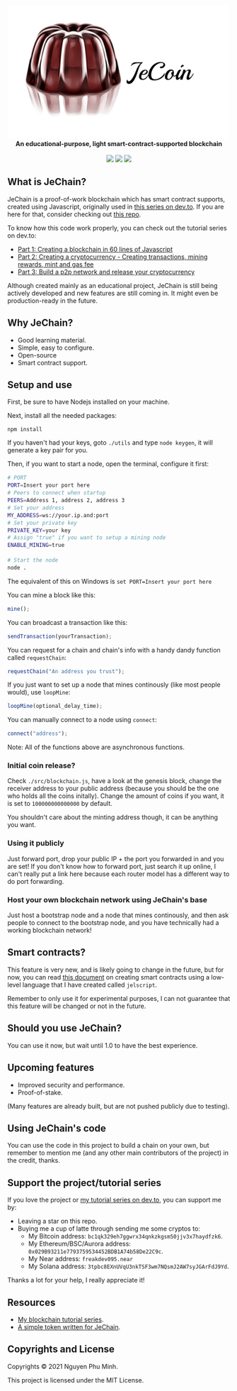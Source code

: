 <div align="center">
	<br/>
	<img src="./assets/extended-logo.png"/>
	<br/>
	<div><b>An educational-purpose, light smart-contract-supported blockchain</b></div>
	<br/>
	<a href="https://github.com/nguyenphuminh/JeChain/blob/master/LICENSE.md"><img src="https://img.shields.io/badge/license-GPLv3-blue.svg"/></a>
	<a href="https://github.com/nguyenphuminh/JeChain/releases"><img src="https://img.shields.io/github/package-json/v/nguyenphuminh/JeChain?label=stable"></a>
	<a href="https://snyk.io/test/github/nguyenphuminh/JeChain"><img src="https://snyk.io/test/github/nguyenphuminh/JeChain/badge.svg"/></a>
</div>

## What is JeChain?
JeChain is a proof-of-work blockchain which has smart contract supports, created using Javascript, originally used in [this series on dev.to](https://dev.to/freakcdev297/series/15322). If you are here for that, consider checking out [this repo](https://github.com/nguyenphuminh/blockchain-tutorial/tree/main/Creating%20a%20blockchain%20in%2060%20lines%20of%20Javascript).

To know how this code work properly, you can check out the tutorial series on dev.to:
* [Part 1: Creating a blockchain in 60 lines of Javascript](https://dev.to/freakcdev297/creating-a-blockchain-in-60-lines-of-javascript-5fka)
* [Part 2: Creating a cryptocurrency - Creating transactions, mining rewards, mint and gas fee ](https://dev.to/freakcdev297/creating-transactions-mining-rewards-mint-and-gas-fee-5hhf)
* [Part 3: Build a p2p network and release your cryptocurrency](https://dev.to/freakcdev297/build-a-p2p-network-and-release-your-cryptocurrency-clf)

Although created mainly as an educational project, JeChain is still being actively developed and new features are still coming in. It might even be production-ready in the future.

## Why JeChain?
* Good learning material.
* Simple, easy to configure.
* Open-source
* Smart contract support.

## Setup and use
First, be sure to have Nodejs installed on your machine.

Next, install all the needed packages:
```
npm install
```

If you haven't had your keys, goto `./utils` and type `node keygen`, it will generate a key pair for you. 

Then, if you want to start a node, open the terminal, configure it first:
```sh
# PORT
PORT=Insert your port here
# Peers to connect when startup
PEERS=Address 1, address 2, address 3
# Set your address
MY_ADDRESS=ws://your.ip.and:port
# Set your private key
PRIVATE_KEY=your key
# Assign "true" if you want to setup a mining node
ENABLE_MINING=true

# Start the node
node .
```

The equivalent of this on Windows is `set PORT=Insert your port here`

You can mine a block like this:
```js
mine();
```

You can broadcast a transaction like this:
```js
sendTransaction(yourTransaction);
```

You can request for a chain and chain's info with a handy dandy function called `requestChain`: 
```js
requestChain("An address you trust");
```

If you just want to set up a node that mines continously (like most people would), use `loopMine`:
```js
loopMine(optional_delay_time);
```

You can manually connect to a node using `connect`:
```js
connect("address");
```

Note: All of the functions above are asynchronous functions.

### Initial coin release?
Check `./src/blockchain.js`, have a look at the genesis block, change the receiver address to your public address (because you should be the one who holds all the coins initally). Change the amount of coins if you want, it is set to `100000000000000` by default.

You shouldn't care about the minting address though, it can be anything you want.

### Using it publicly
Just forward port, drop your public IP + the port you forwarded in and you are set! If you don't know how to forward port, just search it up online, I can't really put a link here because each router model has a different way to do port forwarding.

### Host your own blockchain network using JeChain's base
Just host a bootstrap node and a node that mines continously, and then ask people to connect to the bootstrap node, and you have technically had a working blockchain network!

## Smart contracts?
This feature is very new, and is likely going to change in the future, but for now, you can read [this document](./CONTRACT.md) on creating smart contracts using a low-level language that I have created called `jelscript`.

Remember to only use it for experimental purposes, I can not guarantee that this feature will be changed or not in the future.

## Should you use JeChain?
You can use it now, but wait until 1.0 to have the best experience.

## Upcoming features
* Improved security and performance.
* Proof-of-stake.

(Many features are already built, but are not pushed publicly due to testing).

## Using JeChain's code
You can use the code in this project to build a chain on your own, but remember to mention me (and any other main contributors of the project) in the credit, thanks.

## Support the project/tutorial series
If you love the project or [my tutorial series on dev.to](https://dev.to/freakcdev297/build-a-p2p-network-and-release-your-cryptocurrency-clf), you can support me by:
* Leaving a star on this repo.
* Buying me a cup of latte through sending me some cryptos to:
  * My Bitcoin address: `bc1qk329eh7ggwrx34qnkzkgsm50jjv3x7haydfzk6`.
  * My Ethereum/BSC/Aurora address: `0x029B93211e7793759534452BDB1A74b58De22C9c`.
  * My Near address: `freakdev095.near`
  * My Solana address: `3tpbc8EXnUVqU3nkTSF3wm7NQsmJ2AW7syJGArFdJ9Yd`.

Thanks a lot for your help, I really appreciate it!

## Resources
* [My blockchain tutorial series](https://dev.to/freakcdev297/series/15322).
* [A simple token written for JeChain](https://github.com/nguyenphuminh/tacoin).

## Copyrights and License
Copyrights © 2021 Nguyen Phu Minh.

This project is licensed under the MIT License.
